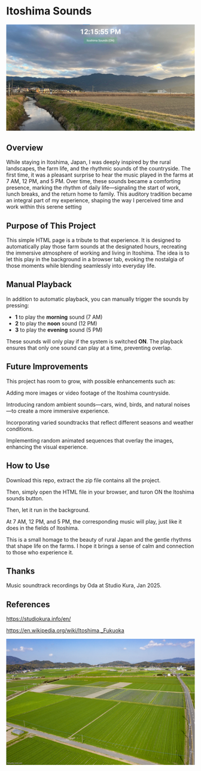 # Itoshima Sounds

<img src="images/headerrepo.jpg" style="zoom:50%;" />



## Overview

While staying in Itoshima, Japan, I was deeply inspired by the rural landscapes, the farm life, and the rhythmic sounds of the countryside. The first time, it was a pleasant surprise to hear the music played in the farms at 7 AM, 12 PM, and 5 PM. Over time, these sounds became a comforting presence, marking the rhythm of daily life—signaling the start of work, lunch breaks, and the return home to family. This auditory tradition became an integral part of my experience, shaping the way I perceived time and work within this serene setting

## Purpose of This Project

This simple HTML page is a tribute to that experience. It is designed to automatically play those farm sounds at the designated hours, recreating the immersive atmosphere of working and living in Itoshima. The idea is to let this play in the background in a browser tab, evoking the nostalgia of those moments while blending seamlessly into everyday life.

## Manual Playback

In addition to automatic playback, you can manually trigger the sounds by pressing:

- **1** to play the **morning** sound (7 AM)
- **2** to play the **noon** sound (12 PM)
- **3** to play the **evening** sound (5 PM)

These sounds will only play if the system is switched **ON**. The playback ensures that only one sound can play at a time, preventing overlap.

## Future Improvements

This project has room to grow, with possible enhancements such as:

Adding more images or video footage of the Itoshima countryside.

Introducing random ambient sounds—cars, wind, birds, and natural noises—to create a more immersive experience.

Incorporating varied soundtracks that reflect different seasons and weather conditions.

Implementing random animated sequences that overlay the images, enhancing the visual experience.

## How to Use

Download this repo, extract the zip file contains all the project.

Then, simply open the HTML file in your browser, and turon ON the Itoshima sounds button.

Then, let it run in the background. 

At 7 AM, 12 PM, and 5 PM, the corresponding music will play, just like it does in the fields of Itoshima.

This is a small homage to the beauty of rural Japan and the gentle rhythms that shape life on the farms. I hope it brings a sense of calm and connection to those who experience it.


## Thanks

Music soundtrack recordings by Oda at Studio Kura, Jan 2025.

## References

https://studiokura.info/en/

https://en.wikipedia.org/wiki/Itoshima,_Fukuoka

<img src="images/002.jpg" alt="alt text" style="zoom:50%;" />
